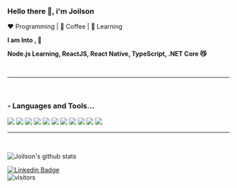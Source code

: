 ### Hello there 🖖, i'm Joilson

❤️ Programming | 🖤 Coffee | 💙 Learning

**I am Into , 🙏**

**Node.js Learning, ReactJS, React Native, TypeScript, .NET Core 😼**
<br />

<br />

*************

<br />

### - Languages and Tools...


![](https://img.shields.io/badge/ReactJS-informational?style=flat&logo=React&logoColor=white&color=61DAFB)
![](https://img.shields.io/badge/Node.js-informational?style=flat&logo=Node.js&logoColor=white&color=339933)
![](https://img.shields.io/badge/Nodemon-informational?style=flat&logo=Nodemon&logoColor=white&color=76D04B)
![](https://img.shields.io/badge/PostgreSQL-informational?style=flat&logo=PostgreSQL&logoColor=white&color=336791)
![](https://img.shields.io/badge/MySQL-informational?style=flat&logo=MySQL&logoColor=white&color=4479A1)
![](https://img.shields.io/badge/Docker-informational?style=flat&logo=Docker&logoColor=white&color=2496ED)
![](https://img.shields.io/badge/Gitpod-informational?style=flat&logo=Gitpod&logoColor=white&color=1AA6E4)
![](https://img.shields.io/badge/Git-informational?style=flat&logo=Git&logoColor=white&color=F05032)
![](https://img.shields.io/badge/GitHub-informational?style=flat&logo=GitHub&logoColor=white&color=181717)
![](https://img.shields.io/badge/DigitalOcean-informational?style=flat&logo=DigitalOcean&logoColor=white&color=0080FF)
![](https://img.shields.io/badge/Vultr-informational?style=flat&logo=Vultr&logoColor=white&color=007BFC)

<!-- ![](https://img.shields.io/badge/Visual Studio Codeinformational?style=flat&logo='Visual Studio Code'&logoColor=white&color=007ACC)
![](https://img.shields.io/badge/Visual Studio-informational?style=flat&logo=Visual Studio&logoColor=white&color=5C2D91)
![](https://img.shields.io/badge/C#-informational?style=flat&logo=C Sharp&logoColor=white&color=239120) -->
*************

<br />

![Joilson's github stats](https://github-readme-stats.vercel.app/api?username=joilsonLeal&show_icons=true)


[![Linkedin Badge](https://img.shields.io/badge/-LinkedIn-blue?style=flat-square&logo=Linkedin&logoColor=white&link=https://www.linkedin.com/in/joilsonleal/)](https://www.linkedin.com/in/joilsonleal/)
<br />
 ![visitors](https://visitor-badge.laobi.icu/badge?page_id=joilsonLeal.joilsonLeal)
 
 <!-- Resources -->
<!-- Icons: https://simpleicons.org/ -->
<!-- GitHub Stats: https://github.com/anuraghazra/github-readme-stats -->
<!-- Emojis: https://emojipedia.org/emoji/ -->
<!-- HTML Emojis: https://www.fileformat.info/index.htm -->
<!-- Shields: https://shields.io/ -->
<!-- Awesome GitHub Profile README: https://github.com/abhisheknaiidu/awesome-github-profile-readme -->
